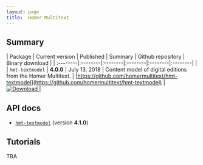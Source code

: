 ```yaml
---
layout: page
title:  Homer Multitext
---
```



## Summary

| Package | Current version | Published | Summary | Github repository | Binary download |
| :--------|:--------|:--------|:--------|:--------|:--------| |
| `hmt-textmodel` | **4.0.0** | July 13, 2018 | Content model of digital editions from the Homer Multitext. | [https://github.com/homermultitext/hmt-textmodel](https://github.com/homermultitext/hmt-textmodel) | [ ![Download](https://api.bintray.com/packages/neelsmith/maven/hmt-textmodel/images/download.svg) ](https://bintray.com/neelsmith/maven/hmt-textmodel/_latestVersion) |


## API docs

-  [`hmt-textmodel`](../api-docs/hmtlibs/hmt-textmodel/org/homermultitext/edmodel/)  (version **4.1.0**)

## Tutorials

TBA
